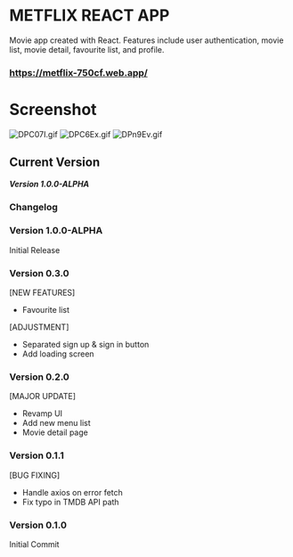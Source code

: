 # METFLIX REACT APP

Movie app created with React. Features include user authentication, movie list, movie detail, favourite list, and profile.

### https://metflix-750cf.web.app/

# Screenshot
<img src="https://iili.io/DPC07I.gif" alt="DPC07I.gif" border="0" />
<img src="https://iili.io/DPC6Ex.gif" alt="DPC6Ex.gif" border="0" />
<img src="https://iili.io/DPn9Ev.gif" alt="DPn9Ev.gif" border="0" />

## Current Version

**_Version 1.0.0-ALPHA_**

### Changelog

### Version 1.0.0-ALPHA

Initial Release

### Version 0.3.0

[NEW FEATURES]

- Favourite list

[ADJUSTMENT]

- Separated sign up & sign in button
- Add loading screen

### Version 0.2.0

[MAJOR UPDATE]

- Revamp UI
- Add new menu list
- Movie detail page

### Version 0.1.1

[BUG FIXING]

- Handle axios on error fetch
- Fix typo in TMDB API path

### Version 0.1.0

Initial Commit
